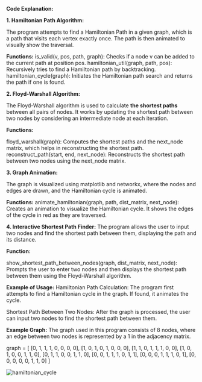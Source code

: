 **Code Explanation:**

**1. Hamiltonian Path Algorithm:**

The program attempts to find a Hamiltonian Path in a given graph, which is a path that visits each vertex exactly once. The path is then animated to visually show the traversal.

**Functions:**
is_valid(v, pos, path, graph): Checks if a node v can be added to the current path at position pos.
hamiltonian_util(graph, path, pos): Recursively tries to find a Hamiltonian path by backtracking.
hamiltonian_cycle(graph): Initiates the Hamiltonian path search and returns the path if one is found.

**2. Floyd-Warshall Algorithm:**

The Floyd-Warshall algorithm is used to calculate **the shortest paths** between all pairs of nodes. It works by updating the shortest path between two nodes by considering an intermediate node at each iteration.

**Functions:**

floyd_warshall(graph): Computes the shortest paths and the next_node matrix, which helps in reconstructing the shortest path.
reconstruct_path(start, end, next_node): Reconstructs the shortest path between two nodes using the next_node matrix.

**3. Graph Animation:**

The graph is visualized using matplotlib and networkx, where the nodes and edges are drawn, and the Hamiltonian cycle is animated.

**Functions:**
animate_hamiltonian(graph, path, dist_matrix, next_node): Creates an animation to visualize the Hamiltonian cycle. It shows the edges of the cycle in red as they are traversed.

**4. Interactive Shortest Path Finder:**
The program allows the user to input two nodes and find the shortest path between them, displaying the path and its distance.

**Function:**

show_shortest_path_between_nodes(graph, dist_matrix, next_node): Prompts the user to enter two nodes and then displays the shortest path between them using the Floyd-Warshall algorithm.

**Example of Usage:**
Hamiltonian Path Calculation: The program first attempts to find a Hamiltonian cycle in the graph. If found, it animates the cycle.

Shortest Path Between Two Nodes: After the graph is processed, the user can input two nodes to find the shortest path between them.

**Example Graph:**
The graph used in this program consists of 8 nodes, where an edge between two nodes is represented by a 1 in the adjacency matrix.

graph = [
    [0, 1, 1, 1, 0, 0, 0, 0],
    [1, 0, 1, 0, 1, 0, 0, 0],
    [1, 1, 0, 1, 1, 1, 0, 0],
    [1, 0, 1, 0, 0, 1, 1, 0],
    [0, 1, 1, 0, 0, 1, 1, 0],
    [0, 0, 1, 1, 1, 0, 1, 1],
    [0, 0, 0, 1, 1, 1, 0, 1],
    [0, 0, 0, 0, 0, 1, 1, 0]
]


![hamiltonian_cycle](https://github.com/user-attachments/assets/45f1ed80-e58d-47aa-9903-e1a90b23b0e8)
